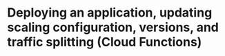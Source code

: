 # Deploying an application, updating scaling configuration, versions, and traffic splitting (Cloud Functions)